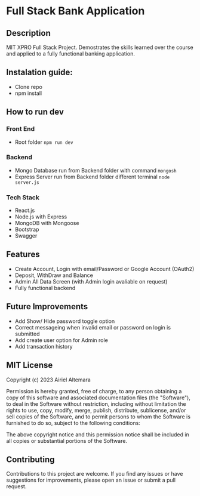 # Full Stack Bank Application

## Description

MIT XPRO Full Stack Project. Demostrates the skills learned over the course and applied to a fully functional banking application.

## Instalation guide:

- Clone repo
- npm install

## How to run dev

### Front End

- Root folder `npm run dev`

### Backend

- Mongo Database run from Backend folder with command `mongosh`
- Express Server run from Backend folder different terminal `node server.js`

### Tech Stack

- React.js
- Node.js with Express
- MongoDB with Mongoose
- Bootstrap
- Swagger

## Features

- Create Account, Login with email/Password or Google Account (OAuth2)
- Deposit, WithDraw and Balance
- Admin All Data Screen (with Admin login avaliable on request)
- Fully functional backend

## Future Improvements

- Add Show/ Hide password toggle option
- Correct messageing when invalid email or password on login is submitted
- Add create user option for Admin role
- Add transaction history

## MIT License

Copyright (c) 2023 Airiel Altemara

Permission is hereby granted, free of charge, to any person obtaining a copy of this software and associated documentation files (the "Software"), to deal in the Software without restriction, including without limitation the rights to use, copy, modify, merge, publish, distribute, sublicense, and/or sell copies of the Software, and to permit persons to whom the Software is furnished to do so, subject to the following conditions:

The above copyright notice and this permission notice shall be included in all copies or substantial portions of the Software.

## Contributing

Contributions to this project are welcome. If you find any issues or have suggestions for improvements, please open an issue or submit a pull request.
